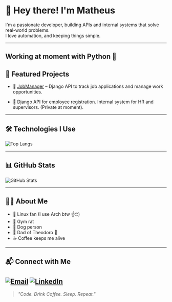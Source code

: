 # 👋 Hey there! I'm Matheus

I'm a passionate developer, building APIs and internal systems that solve real-world problems.  
I love automation, and keeping things simple.

---
Working at moment with Python 🐍
---

## 🚀 Featured Projects

- 🔧 [JobManager](https://github.com/sql1freitas/JobManager) – Django API to track job applications and manage work opportunities.
  
- 💼 Django API for employee registration. Internal system for HR and supervisors. (Private at moment).

---

## 🛠️ Technologies I Use

![Top Langs](https://github-readme-stats.vercel.app/api/top-langs/?username=sql1freitas&layout=compact&theme=radical)

---

## 📊 GitHub Stats

![GitHub Stats](https://github-readme-stats.vercel.app/api?username=sql1freitas&show_icons=true&theme=radical&count_private=true)

---

## 🙋‍♂️ About Me

- 🐧 Linux fan (I use Arch btw ☝🤓)
- 💪 Gym rat
- 🐶 Dog person
- 👶 Dad of Theodoro 🍼
- ☕ Coffee keeps me alive

---

## 📬 Connect with Me

[![Email](https://img.shields.io/badge/-Email-red?style=flat-square&logo=gmail&logoColor=white)](mailto:matheus.fvf.dev@gmail.com)
[![LinkedIn](https://img.shields.io/badge/-LinkedIn-blue?style=flat-square&logo=Linkedin&logoColor=white)](https://www.linkedin.com/in/matheus-java-dev/)
---

> _"Code. Drink Coffee. Sleep. Repeat."_
